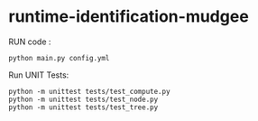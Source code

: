 # runtime-identification-mudgee

RUN code :

```
python main.py config.yml
```


Run UNIT Tests:
```
python -m unittest tests/test_compute.py
python -m unittest tests/test_node.py
python -m unittest tests/test_tree.py
```